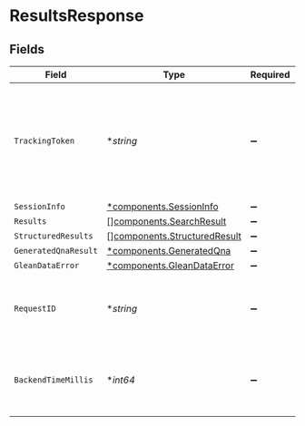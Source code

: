 # ResultsResponse


## Fields

| Field                                                                                                          | Type                                                                                                           | Required                                                                                                       | Description                                                                                                    | Example                                                                                                        |
| -------------------------------------------------------------------------------------------------------------- | -------------------------------------------------------------------------------------------------------------- | -------------------------------------------------------------------------------------------------------------- | -------------------------------------------------------------------------------------------------------------- | -------------------------------------------------------------------------------------------------------------- |
| `TrackingToken`                                                                                                | **string*                                                                                                      | :heavy_minus_sign:                                                                                             | A token that should be passed for additional requests related to this request (such as more results requests). |                                                                                                                |
| `SessionInfo`                                                                                                  | [*components.SessionInfo](../../models/components/sessioninfo.md)                                              | :heavy_minus_sign:                                                                                             | N/A                                                                                                            |                                                                                                                |
| `Results`                                                                                                      | [][components.SearchResult](../../models/components/searchresult.md)                                           | :heavy_minus_sign:                                                                                             | N/A                                                                                                            |                                                                                                                |
| `StructuredResults`                                                                                            | [][components.StructuredResult](../../models/components/structuredresult.md)                                   | :heavy_minus_sign:                                                                                             | N/A                                                                                                            |                                                                                                                |
| `GeneratedQnaResult`                                                                                           | [*components.GeneratedQna](../../models/components/generatedqna.md)                                            | :heavy_minus_sign:                                                                                             | N/A                                                                                                            |                                                                                                                |
| `GleanDataError`                                                                                               | [*components.GleanDataError](../../models/components/gleandataerror.md)                                        | :heavy_minus_sign:                                                                                             | N/A                                                                                                            |                                                                                                                |
| `RequestID`                                                                                                    | **string*                                                                                                      | :heavy_minus_sign:                                                                                             | A platform-generated request ID to correlate backend logs.                                                     |                                                                                                                |
| `BackendTimeMillis`                                                                                            | **int64*                                                                                                       | :heavy_minus_sign:                                                                                             | Time in milliseconds the backend took to respond to the request.                                               | 1100                                                                                                           |